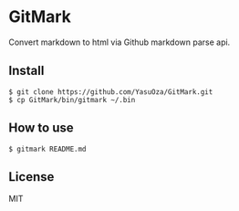 # GitMark

Convert markdown to html via Github markdown parse api.

## Install

````shell
$ git clone https://github.com/YasuOza/GitMark.git
$ cp GitMark/bin/gitmark ~/.bin
````

## How to use

````shell
$ gitmark README.md
````

## License

MIT
